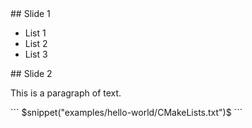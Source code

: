 <section>
## Slide 1

* List 1
* List 2
* List 3
</section>

<section>
## Slide 2

This is a paragraph of text.
</section>

<section>
```
$snippet("examples/hello-world/CMakeLists.txt")$
```
</section>
